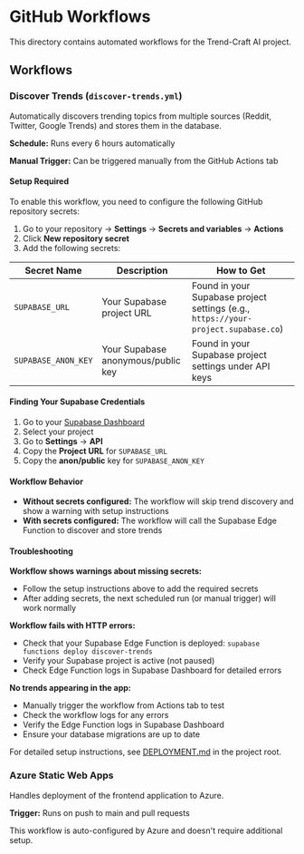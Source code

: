 # GitHub Workflows

This directory contains automated workflows for the Trend-Craft AI project.

## Workflows

### Discover Trends (`discover-trends.yml`)

Automatically discovers trending topics from multiple sources (Reddit, Twitter, Google Trends) and stores them in the database.

**Schedule:** Runs every 6 hours automatically

**Manual Trigger:** Can be triggered manually from the GitHub Actions tab

#### Setup Required

To enable this workflow, you need to configure the following GitHub repository secrets:

1. Go to your repository → **Settings** → **Secrets and variables** → **Actions**
2. Click **New repository secret**
3. Add the following secrets:

| Secret Name | Description | How to Get |
|-------------|-------------|------------|
| `SUPABASE_URL` | Your Supabase project URL | Found in your Supabase project settings (e.g., `https://your-project.supabase.co`) |
| `SUPABASE_ANON_KEY` | Your Supabase anonymous/public key | Found in your Supabase project settings under API keys |

#### Finding Your Supabase Credentials

1. Go to your [Supabase Dashboard](https://supabase.com/dashboard)
2. Select your project
3. Go to **Settings** → **API**
4. Copy the **Project URL** for `SUPABASE_URL`
5. Copy the **anon/public** key for `SUPABASE_ANON_KEY`

#### Workflow Behavior

- **Without secrets configured:** The workflow will skip trend discovery and show a warning with setup instructions
- **With secrets configured:** The workflow will call the Supabase Edge Function to discover and store trends

#### Troubleshooting

**Workflow shows warnings about missing secrets:**
- Follow the setup instructions above to add the required secrets
- After adding secrets, the next scheduled run (or manual trigger) will work normally

**Workflow fails with HTTP errors:**
- Check that your Supabase Edge Function is deployed: `supabase functions deploy discover-trends`
- Verify your Supabase project is active (not paused)
- Check Edge Function logs in Supabase Dashboard for detailed errors

**No trends appearing in the app:**
- Manually trigger the workflow from Actions tab to test
- Check the workflow logs for any errors
- Verify the Edge Function logs in Supabase Dashboard
- Ensure your database migrations are up to date

For detailed setup instructions, see [DEPLOYMENT.md](../../DEPLOYMENT.md) in the project root.

### Azure Static Web Apps

Handles deployment of the frontend application to Azure.

**Trigger:** Runs on push to main and pull requests

This workflow is auto-configured by Azure and doesn't require additional setup.
